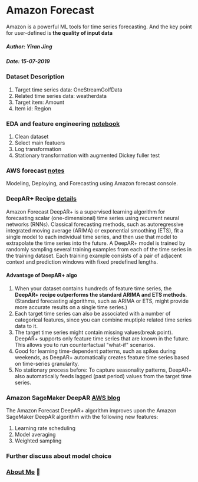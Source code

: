 # Amazon Forecast
Amazon is a powerful ML tools for time series forecasting. And the key point for user-defined is **the quality of input data**
##### Author: Yiran Jing
##### Date: 15-07-2019
### Dataset Description
1. Target time series data: OneStreamGolfData
2. Related time series data: weatherdata
3. Target item: Amount
4. Item id: Region
### EDA and feature engineering [notebook](https://github.com/YiranJing/BigDataAnalysis/blob/master/AWS_Forecast_GolfwithWeather/notebook/EDA_FeatureEngineer-key_region.ipynb)
1. Clean dataset
2. Select main featuers
3. Log transformation
4. Stationary transformation with augmented Dickey fuller test

### AWS forecast [notes](https://github.com/YiranJing/BigDataAnalysis/blob/master/AWS_Forecast_GolfwithWeather/Amazon_Forecast_notes.pdf)
Modeling, Deploying, and Forecasting using Amazon forecast console.


### DeepAR+ Recipe [details](https://docs.aws.amazon.com/forecast/latest/dg/aws-forecast-recipe-deeparplus.html#aws-forecast-recipe-deeparplus-how-it-works)
Amazon Forecast DeepAR+ is a supervised learning algorithm for forecasting scalar (one-dimensional) time series using recurrent neural networks (RNNs). Classical forecasting methods, such as autoregressive integrated moving average (ARIMA) or exponential smoothing (ETS), fit a single model to each individual time series, and then use that model to extrapolate the time series into the future. 
A DeepAR+ model is trained by randomly sampling several training examples from each of the time series in the training dataset. Each training example consists of a pair of adjacent context and prediction windows with fixed predefined lengths.
#### Advantage of DeepAR+ algo
1. When your dataset contains hundreds of feature time series, the **DeepAR+ recipe outperforms the standard ARIMA and ETS methods**. (Standard forecasting algorithms, such as ARIMA or ETS, might provide more accurate results on a single time series.)
2. Each target time series can also be associated with a number of categorical features, since you can combine muptiple related time series data to it. 
3. The target time series might contain missing values(break point). DeepAR+ supports only feature time series that are known in the future. This allows you to run counterfactual "what-if" scenarios.
4. Good for learning time-dependent patterns, such as spikes during weekends, as DeepAR+ automatically creates feature time series based on time-series granularity.
5. No stationary process before: To capture seasonality patterns, DeepAR+ also automatically feeds lagged (past period) values from the target time series. 

### Amazon SageMaker DeepAR [AWS blog](https://aws.amazon.com/blogs/machine-learning/now-available-in-amazon-sagemaker-deepar-algorithm-for-more-accurate-time-series-forecasting/)
The Amazon Forecast DeepAR+ algorithm improves upon the Amazon SageMaker DeepAR algorithm with the following new features:
1. Learning rate scheduling
2. Model averaging
3. Weighted sampling



### Further discuss about model choice


### [About Me](https://github.com/YiranJing/AboutMe/blob/master/README.md) 🌱
